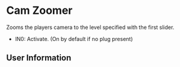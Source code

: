 # Cam Zoomer
Zooms the players camera to the level specified with the first slider.

- IN0: Activate. (On by default if no plug present)

## User Information